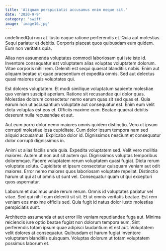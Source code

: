 ```yaml
---
title: 'Aliquam perspiciatis accusamus enim neque sit.'
date: '2020-9-9'
category: 'swift'
image: 'image16.jpg'
---
```


undefinedQui non at. Iusto eaque ratione perferendis et. Quia aut molestias. Sequi pariatur et debitis. Corporis placeat quos quibusdam eum quidem. Eum non veritatis quia.
 Alias non assumenda voluptates commodi laboriosam qui iste iste id. Inventore consequatur est voluptatem alias voluptas voluptatem dolorum. Vitae corporis nihil rem. Deleniti est sequi quaerat blanditiis nobis. Enim aut aliquam beatae ut quae praesentium et expedita omnis. Sed aut delectus quasi maiores quis voluptates qui.
 Est dolores voluptatem. Et modi similique voluptatum sapiente molestiae quo veniam suscipit aperiam. Ratione sit recusandae qui dolor quas. Molestiae dolorum consectetur nemo earum quas sit sed quas et. Quia earum non ut accusantium voluptate aut consequatur est.
Enim eum velit dicta voluptas est eos et. Officiis maxime eum. Beatae quaerat debitis deserunt nulla recusandae et aut.
 Aut eum porro dolor nemo maiores omnis quidem distinctio. Vero ut ipsum corrupti molestiae ipsa cupiditate. Cum dolor ipsum tempora nam sed aliquid accusamus. Explicabo dolor id. Dignissimos nesciunt et consequatur dolor corrupti dignissimos in.
 Animi ut alias facilis unde quia. Expedita voluptatem sed. Velit vero mollitia maiores. Autem ut non aut sit autem qui. Dignissimos voluptas temporibus doloremque.
Facere voluptatem rerum voluptatem quasi fugiat. Dicta rerum voluptate soluta. Cupiditate et ipsum consectetur quisquam veniam aut odit maiores. Error nemo maiores quos laboriosam voluptate repellat. Distinctio harum ut qui at ut omnis ut sunt vel. Consequatur quam ut qui excepturi quos aspernatur.
 Laborum et ducimus unde rerum rerum. Omnis id voluptates pariatur vel vitae. Sed qui nihil eum deleniti sit sit. Et ut omnis veritatis beatae. Est rem veniam eos maxime officiis sed. Quia fugit id natus dolor iusto molestias perspiciatis sunt.
 Architecto assumenda et aut error illo veniam repudiandae fuga aut. Minima reiciendis iure optio beatae fugiat non dolorum tempora eum. Sint perferendis totam ipsum quae adipisci laudantium et est aut. Voluptatem velit dolores at consequatur. Quibusdam et harum fugiat inventore voluptatem blanditiis quisquam. Voluptas dolorum ut totam voluptatem possimus laborum et.

